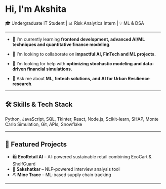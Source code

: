 # Hi, I'm Akshita 

🎓 Undergraduate IT Student | 📊 Risk Analytics Intern | 💡 ML & DSA 

---


- 🌱 I’m currently learning **frontend development, advanced AI/ML techniques and quantitative finance modeling**.
  
- 👯 I’m looking to collaborate on **impactful AI, FinTech and ML projects**.

- 🤔 I’m looking for help with **optimizing stochastic modeling and data-driven financial simulations**.

- 💬 Ask me about **ML, fintech solutions, and AI for Urban Resilience research**.

---

## 🛠️ Skills & Tech Stack
Python, JavaScript, SQL, Tkinter, React, Node.js, Scikit-learn, SHAP, Monte Carlo Simulation, Git, APIs, Snowflake

---

## 📂 Featured Projects
- 🛍️ **EcoRetail AI** – AI-powered sustainable retail combining EcoCart & ShelfGuard
- 🎤 **Sakshatkar** – NLP-powered interview analysis tool
- ⛏️ **Mine Trace** – ML-based supply chain tracking

---
